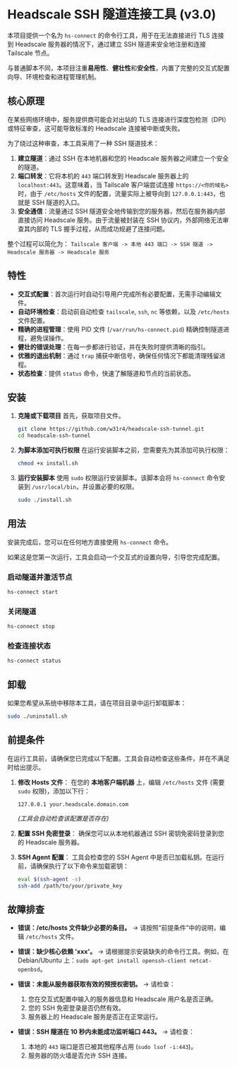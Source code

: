 # Headscale SSH 隧道连接工具 (v3.0)

本项目提供一个名为 `hs-connect` 的命令行工具，用于在无法直接进行 TLS 连接到 Headscale 服务器的情况下，通过建立 SSH 隧道来安全地注册和连接 Tailscale 节点。

与普通脚本不同，本项目注重**易用性**、**健壮性**和**安全性**，内置了完整的交互式配置向导、环境检查和进程管理机制。

## 核心原理

在某些网络环境中，服务提供商可能会对出站的 TLS 连接进行深度包检测（DPI）或特征审查，这可能导致标准的 Headscale 连接被中断或失败。

为了绕过这种审查，本工具采用了一种 SSH 隧道技术：

1.  **建立隧道**：通过 SSH 在本地机器和您的 Headscale 服务器之间建立一个安全的隧道。
2.  **端口转发**：它将本机的 `443` 端口转发到 Headscale 服务器上的 `localhost:443`。这意味着，当 Tailscale 客户端尝试连接 `https://<你的域名>` 时，由于 `/etc/hosts` 文件的配置，流量实际上被导向到 `127.0.0.1:443`，也就是 SSH 隧道的入口。
3.  **安全通信**：流量通过 SSH 隧道安全地传输到您的服务器，然后在服务器内部直接访问 Headscale 服务。由于流量被封装在 SSH 协议内，外部网络无法审查其内部的 TLS 握手过程，从而成功规避了连接问题。

整个过程可以简化为：
`Tailscale 客户端 -> 本地 443 端口 -> SSH 隧道 -> Headscale 服务器 -> Headscale 服务`

## 特性

- **交互式配置**：首次运行时自动引导用户完成所有必要配置，无需手动编辑文件。
- **自动环境检查**：启动前自动检查 `tailscale`, `ssh`, `nc` 等依赖，以及 `/etc/hosts` 文件配置。
- **精确的进程管理**：使用 PID 文件 (`/var/run/hs-connect.pid`) 精确控制隧道进程，避免误操作。
- **健壮的错误处理**：在每一步都进行验证，并在失败时提供清晰的指引。
- **优雅的退出机制**：通过 `trap` 捕获中断信号，确保任何情况下都能清理残留进程。
- **状态检查**：提供 `status` 命令，快速了解隧道和节点的当前状态。

## 安装

1.  **克隆或下载项目**
    首先，获取项目文件。
    ```bash
    git clone https://github.com/w31r4/headscale-ssh-tunnel.git
    cd headscale-ssh-tunnel
    ```

2.  **为脚本添加可执行权限**
    在运行安装脚本之前，您需要先为其添加可执行权限：
    ```bash
    chmod +x install.sh
    ```

3.  **运行安装脚本**
    使用 `sudo` 权限运行安装脚本。该脚本会将 `hs-connect` 命令安装到 `/usr/local/bin`，并设置必要的权限。
    ```bash
    sudo ./install.sh
    ```

## 用法

安装完成后，您可以在任何地方直接使用 `hs-connect` 命令。

如果这是您第一次运行，工具会启动一个交互式的设置向导，引导您完成配置。

### 启动隧道并激活节点
```bash
hs-connect start
```

### 关闭隧道
```bash
hs-connect stop
```

### 检查连接状态
```bash
hs-connect status
```

## 卸载

如果您希望从系统中移除本工具，请在项目目录中运行卸载脚本：
```bash
sudo ./uninstall.sh
```

## 前提条件

在运行工具前，请确保您已完成以下配置。工具会自动检查这些条件，并在不满足时给出提示。

1.  **修改 Hosts 文件**：
    在您的 **本地客户端机器** 上，编辑 `/etc/hosts` 文件 (需要 `sudo` 权限)，添加以下行：
    ```
    127.0.0.1 your.headscale.domain.com
    ```
    *(工具会自动检查该配置是否存在)*

2.  **配置 SSH 免密登录**：
    确保您可以从本地机器通过 SSH 密钥免密码登录到您的 Headscale 服务器。

3.  **SSH Agent 配置**：
    工具会检查您的 SSH Agent 中是否已加载私钥。在运行前，请确保执行了以下命令来加载密钥：
    ```bash
    eval $(ssh-agent -s)
    ssh-add /path/to/your/private_key
    ```

## 故障排查

- **错误：/etc/hosts 文件缺少必要的条目。**
  -> 请按照“前提条件”中的说明，编辑 `/etc/hosts` 文件。

- **错误：缺少核心依赖 'xxx'。**
  -> 请根据提示安装缺失的命令行工具。例如，在 Debian/Ubuntu 上：`sudo apt-get install openssh-client netcat-openbsd`。

- **错误：未能从服务器获取有效的预授权密钥。**
  -> 请检查：
    1.  您在交互式配置中输入的服务器信息和 Headscale 用户名是否正确。
    2.  您的 SSH 免密登录是否仍然有效。
    3.  服务器上的 Headscale 服务是否正在正常运行。

- **错误：SSH 隧道在 10 秒内未能成功监听端口 443。**
  -> 请检查：
    1.  本地的 `443` 端口是否已被其他程序占用 (`sudo lsof -i:443`)。
    2.  服务器的防火墙是否允许 SSH 连接。